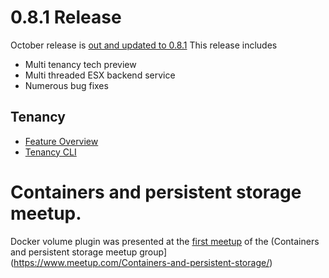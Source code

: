 # 0.8.1 Release

October release is [out and updated to 0.8.1](https://github.com/vmware/docker-volume-vsphere/releases)
This release includes

- Multi tenancy tech preview
- Multi threaded ESX backend service
- Numerous bug fixes

## Tenancy
- [Feature
  Overview](/features/tenancy)
- [Tenancy
  CLI](/user-guide/admin-cli/)

# Containers and persistent storage meetup.

Docker volume plugin was presented at the [first meetup](https://www.meetup.com/Containers-and-persistent-storage/events/232635184/) of the (Containers and persistent storage meetup group](https://www.meetup.com/Containers-and-persistent-storage/)
